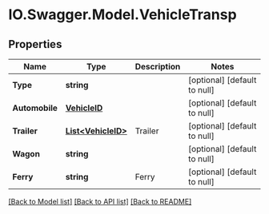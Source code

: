 # IO.Swagger.Model.VehicleTransp
## Properties

Name | Type | Description | Notes
------------ | ------------- | ------------- | -------------
**Type** | **string** |  | [optional] [default to null]
**Automobile** | [**VehicleID**](VehicleID.md) |  | [optional] [default to null]
**Trailer** | [**List&lt;VehicleID&gt;**](VehicleID.md) | Trailer | [optional] [default to null]
**Wagon** | **string** |  | [optional] [default to null]
**Ferry** | **string** | Ferry | [optional] [default to null]

[[Back to Model list]](../README.md#documentation-for-models) [[Back to API list]](../README.md#documentation-for-api-endpoints) [[Back to README]](../README.md)

